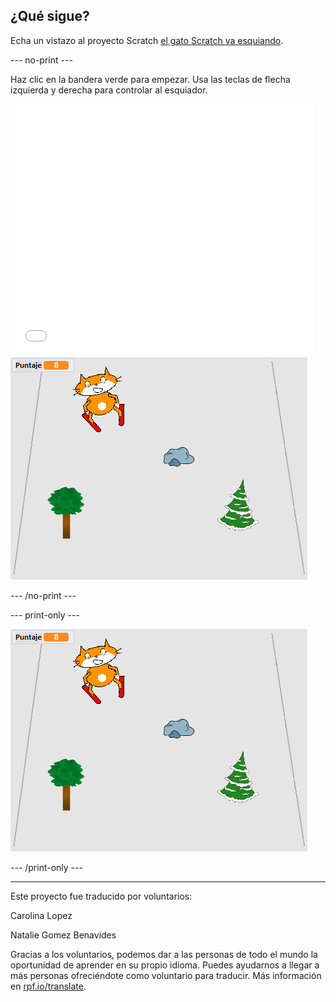 ## ¿Qué sigue?

Echa un vistazo al proyecto Scratch [el gato Scratch va esquiando](https://projects.raspberrypi.org/es-LA/projects/scratch-cat-goes-skiing).

--- no-print ---

Haz clic en la bandera verde para empezar. Usa las teclas de flecha izquierda y derecha para controlar al esquiador.

<div class="scratch-preview">
  <iframe allowtransparency="true" width="485" height="402" src="//scratch.mit.edu/projects/embed/406826358/?autostart=false" frameborder="0" scrolling="no"></iframe>
  <img src="images/skiing-final.png">
</div>

--- /no-print ---

--- print-only ---

![proyecto completo](images/skiing-final.png)

--- /print-only ---


***
Este proyecto fue traducido por voluntarios:

Carolina Lopez

Natalie Gomez Benavides

Gracias a los voluntarios, podemos dar a las personas de todo el mundo la oportunidad de aprender en su propio idioma. Puedes ayudarnos a llegar a más personas ofreciéndote como voluntario para traducir. Más información en [rpf.io/translate](https://rpf.io/translate).